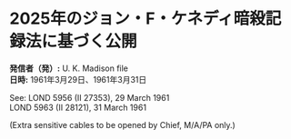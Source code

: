 # 2025年のジョン・F・ケネディ暗殺記録法に基づく公開

**発信者（発）:** U. K. Madison file  
**日時:** 1961年3月29日、1961年3月31日  

See: LOND 5956 (II 27353), 29 March 1961  
LOND 5963 (II 28121), 31 March 1961  

(Extra sensitive cables to be opened by Chief, M/A/PA only.)